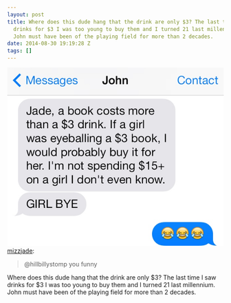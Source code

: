 ```yaml
---
layout: post
title: Where does this dude hang that the drink are only $3? The last time I saw
  drinks for $3 I was too young to buy them and I turned 21 last millennium.
  John must have been of the playing field for more than 2 decades.
date: 2014-08-30 19:19:28 Z
tags: []
---
```

![](/media/2014/08/96192776804.jpg)
[mizzjade](http://mizzjade.tumblr.com/post/96184489623/hillbillystomp-you-funny):

> @hillbillystomp you funny

Where does this dude hang that the drink are only $3? The last time I saw drinks for $3 I was too young to buy them and I turned 21 last millennium. John must have been of the playing field for more than 2 decades.
